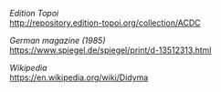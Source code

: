 *Edition Topoi*  
http://repository.edition-topoi.org/collection/ACDC

*German magazine (1985)*  
https://www.spiegel.de/spiegel/print/d-13512313.html

*Wikipedia*  
https://en.wikipedia.org/wiki/Didyma
